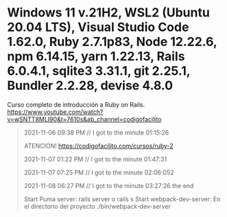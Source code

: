 # Windows 11 v.21H2, WSL2 (Ubuntu 20.04 LTS), Visual Studio Code 1.62.0, Ruby 2.7.1p83, Node 12.22.6, npm 6.14.15, yarn 1.22.13, Rails 6.0.4.1, sqlite3 3.31.1, git 2.25.1, Bundler 2.2.28, devise 4.8.0

Curso completo de introducción a Ruby on Rails.  
<https://www.youtube.com/watch?v=wSNTT8MLI90&t=7610s&ab_channel=codigofacilito>

> 2021-11-06 09:38 PM  //  I got to the minute 01:15:26  
>  
> ATENCION! <https://codigofacilito.com/cursos/ruby-2>  
>
> 2021-11-07 01:22 PM  //  I got to the minute 01:47:31  
>
> 2021-11-07 07:25 PM  //  I got to the minute 02:06:052
>
> 2021-11-08 06:27 PM  //  I got to the minute 03:27:26 the end
>
> Start Puma server:  rails server o rails s
> Start webpack-dev-server: En el directorio del proyecto ./bin/webpack-dev-server  
